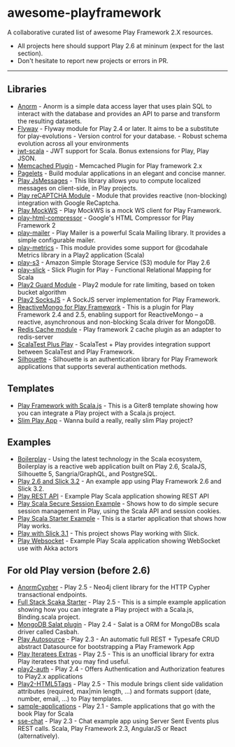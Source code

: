 # awesome-playframework
A collaborative curated list of awesome Play Framework 2.X resources.
- All projects here should support Play 2.6 at mininum (expect for the last section).
- Don't hesitate to report new projects or errors in PR.

---
## Libraries
- [Anorm](https://github.com/playframework/anorm) - Anorm is a simple data access layer that uses plain SQL to interact with the database and provides an API to parse and transform the resulting datasets.
- [Flyway](https://github.com/flyway/flyway-play) - Flyway module for Play 2.4 or later. It aims to be a substitute for play-evolutions - Version control for your database. - Robust schema evolution across all your environments
- [jwt-scala](https://github.com/pauldijou/jwt-scala) - JWT support for Scala. Bonus extensions for Play, Play JSON.
- [Memcached Plugin](https://github.com/mumoshu/play2-memcached) - Memcached Plugin for Play framework 2.x
- [Pagelets](https://github.com/splink/pagelets) - Build modular applications in an elegant and concise manner.
- [Play JsMessages](https://github.com/julienrf/play-jsmessages) - This library allows you to compute localized messages on client-side, in Play projects.
- [Play reCAPTCHA Module](https://github.com/chrisnappin/play-recaptcha) - Module that provides reactive (non-blocking) integration with Google ReCaptcha.
- [Play MockWS](https://github.com/leanovate/play-mockws) - Play MockWS is a mock WS client for Play Framework.
- [play-html-compressor](https://github.com/mohiva/play-html-compressor) - Google's HTML Compressor for Play Framework 2
- [play-mailer](https://github.com/playframework/play-mailer) - Play Mailer is a powerful Scala Mailing library. It provides a simple configurable mailer.
- [play-metrics](https://github.com/kenshoo/metrics-play) - This module provides some support for @codahale Metrics library in a Play2 application (Scala)
- [play-s3](https://github.com/kaliber-scala/play-s3) - Amazon Simple Storage Service (S3) module for Play 2.6
- [play-slick](https://github.com/playframework/play-slick) - Slick Plugin for Play - Functional Relational Mapping for Scala
- [Play2 Guard Module](https://github.com/sief/play-guard) - Play2 module for rate limiting, based on token bucket algorithm
- [Play2 SocksJS](https://github.com/fdimuccio/play2-sockjs) - A SockJS server implementation for Play Framework.
- [ReactiveMongo for Play Framework](https://github.com/ReactiveMongo/Play-ReactiveMongo) - This is a plugin for Play Framework 2.4 and 2.5, enabling support for ReactiveMongo – a reactive, asynchronous and non-blocking Scala driver for MongoDB.
- [Redis Cache module](https://github.com/KarelCemus/play-redis) - Play framework 2 cache plugin as an adapter to redis-server
- [ScalaTest Plus Play](https://github.com/playframework/scalatestplus-play) - ScalaTest + Play provides integration support between ScalaTest and Play Framework.
- [Silhouette](https://github.com/mohiva/play-silhouette) - Silhouette is an authentication library for Play Framework applications that supports several authentication methods.

## Templates
- [Play Framework with Scala.js](https://github.com/vmunier/play-scalajs.g8) - This is a Giter8 template showing how you can integrate a Play project with a Scala.js project.
- [Slim Play App](https://github.com/lloydmeta/slim-play) - Wanna build a really, really slim Play project?

## Examples
- [Boilerplay](https://github.com/KyleU/boilerplay) - Using the latest technology in the Scala ecosystem, Boilerplay is a reactive web application built on Play 2.6, ScalaJS, Silhouette 5, Sangria/GraphQL, and PostgreSQL. 
- [Play 2.6 and Slick 3.2](https://github.com/nemoo/play-slick3-example) - An example app using Play Framework 2.6 and Slick 3.2.
- [Play REST API](https://github.com/playframework/play-scala-rest-api-example) - Example Play Scala application showing REST API
- [Play Scala Secure Session Example](https://github.com/playframework/play-scala-secure-session-example) - Shows how to do simple secure session management in Play, using the Scala API and session cookies.
- [Play Scala Starter Example](https://github.com/playframework/play-scala-starter-example) - This is a starter application that shows how Play works. 
- [Play with Slick 3.1](https://github.com/playframework/play-scala-isolated-slick-example) - This project shows Play working with Slick.
- [Play Websocket](https://github.com/playframework/play-scala-websocket-example) - Example Play Scala application showing WebSocket use with Akka actors


## For old Play version (before 2.6)
- [AnormCypher](https://github.com/AnormCypher/AnormCypher) - Play 2.5 - Neo4j client library for the HTTP Cypher transactional endpoints.
- [Full Stack Scaka Starter](https://github.com/Algomancer/Full-Stack-Scala-Starter) - Play 2.5 - This is a simple example application showing how you can integrate a Play project with a Scala.js, Binding.scala project.
- [MongoDB Salat plugin](https://github.com/cloudinsights/play-salat) - Play 2.4 - Salat is a ORM for MongoDBs scala driver called Casbah.
- [Play Autosource](https://github.com/mandubian/play-autosource) - Play 2.3 - An automatic full REST + Typesafe CRUD abstract Datasource for bootstrapping a Play Framework App
- [Play Iteratees Extras](https://github.com/jroper/play-iteratees-extras) - Play 2.5 - This is an unofficial library for extra Play iteratees that you may find useful.
- [play2-auth](https://github.com/t2v/play2-auth) - Play 2.4 - Offers Authentication and Authorization features to Play2.x applications
- [Play2-HTML5Tags](https://github.com/loicdescotte/Play2-HTML5Tags) - Play 2.5 - This module brings client side validation attributes (required, max|min length, ...) and formats support (date, number, email, ...) to Play templates.
- [sample-applications](https://github.com/playforscala/sample-applications) - Play 2.1 - Sample applications that go with the book Play for Scala
- [sse-chat](https://github.com/matthiasn/sse-chat) - Play 2.3 - Chat example app using Server Sent Events plus REST calls. Scala, Play Framework 2.3, AngularJS or React (alternatively).
